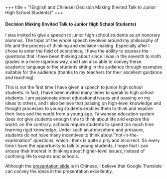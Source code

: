 +++
title = "(English and Chinese) Decision Making (Invited Talk to Junior High School Students)"
+++

#### Decision Making (Invited Talk to Junior High School Students)

I was invited to give a speech to junior high school students as an honorary alumnus. 
The topic of the whole speech revolves around my philosophy of life and the process of thinking and decision-making. 
Especially after I chose to enter the field of economics, 
I have the ability to express the questions that I have been thinking about 
since I was in the seventh to ninth grades in a more rigorous way, 
and I am also able to convey these academic language to the students sitting in the audience 
through examples suitable for the audience (thanks to my teachers for their excellent guidance and teaching).

This is not the first time I have given a speech to junior high school students. 
In fact, I have been invited many times to speak to high school students.
I am passionate about educational issues and passing on my ideas to others, 
and I also believe that passing on high-level knowledge and thought processes to young students 
enables them to think and explore their lives and the world from a young age. 
Taiwanese education system does not give students enough time to think about life and explore the world; 
on the contrary, schools require students to spend too much time learning rigid knowledge. 
Under such an atmosphere and pressure, 
students do not have many incentives to think about "not-in-the-examination" questions, 
which I think is quite a pity and incorrect. 
So every time I have the opportunity to talk to young students, 
I hope that I can arouse their interest in thinking about higher-level issues, 
instead of confining life to exams and schools.

Although the [presentation slide](https://hackmd.io/@ujkuo/Bkt3NVkps) is in Chinese, 
I believe that Google Translate can convey the ideas in the presentation excellently.
